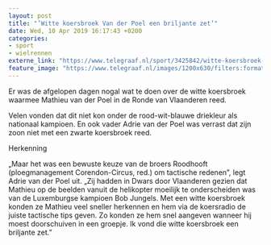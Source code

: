 ```yaml
---
layout: post
title: "’Witte koersbroek Van der Poel een briljante zet’"
date: Wed, 10 Apr 2019 16:17:43 +0200
categories: 
- sport 
- wielrennen 
externe_link: "https://www.telegraaf.nl/sport/3425842/witte-koersbroek-van-der-poel-een-briljante-zet"
feature_image: "https://www.telegraaf.nl/images/1200x630/filters:format(jpeg):quality(80)/cdn-kiosk-api.telegraaf.nl/6824c580-5b9b-11e9-8fb5-02c309bc01c1.jpg"
---
```


<p class="intro">Er was de afgelopen dagen nogal wat te doen over de witte koersbroek waarmee Mathieu van der Poel in de Ronde van Vlaanderen reed.</p> <p>Velen vonden dat dit niet kon onder de rood-wit-blauwe driekleur als nationaal kampioen. En ook vader Adrie van der Poel was verrast dat zijn zoon niet met een zwarte koersbroek reed.</p><p>Herkenning</p><p>„Maar het was een bewuste keuze van de broers Roodhooft (ploegmanagement Corendon-Circus, red.) om tactische redenen”, legt Adrie van der Poel uit. „Zij hadden in Dwars door Vlaanderen gezien dat Mathieu op de beelden vanuit de helikopter moeilijk te onderscheiden was van de Luxemburgse kampioen Bob Jungels. Met een witte koersbroek konden ze Mathieu veel sneller herkennen en hem via de koersradio de juiste tactische tips geven. Zo konden ze hem snel aangeven wanneer hij moest doorschuiven in een groepje. Ik vond die witte koersbroek een briljante zet.”</p>
